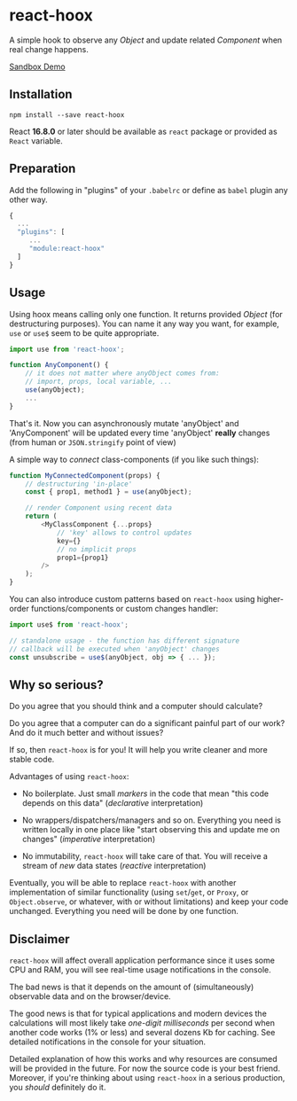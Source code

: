 # react-hoox

A simple hook to observe any *Object* and update related *Component* when real change happens.

[Sandbox Demo](https://codesandbox.io/s/b55w2)


## Installation

```
npm install --save react-hoox
```

React **16.8.0** or later should be available as `react` package or provided as `React` variable.


## Preparation

Add the following in "plugins" of your `.babelrc` or define as `babel` plugin any other way.

```js
{
  ...
  "plugins": [
     ...
     "module:react-hoox"
  ]
}
```


## Usage

Using hoox means calling only one function. It returns provided *Object* (for destructuring purposes). You can name it any way you want, for example, `use` or `use$` seem to be quite appropriate.

```js
import use from 'react-hoox';

function AnyComponent() {
    // it does not matter where anyObject comes from:
    // import, props, local variable, ...
    use(anyObject);
    ...
}
```

That's it. Now you can asynchronously mutate 'anyObject' and 'AnyComponent' will be updated every time 'anyObject' **really** changes (from human or `JSON.stringify` point of view)

A simple way to *connect* class-components (if you like such things):

```js
function MyConnectedComponent(props) {
    // destructuring 'in-place'
    const { prop1, method1 } = use(anyObject);

    // render Component using recent data
    return (
        <MyClassComponent {...props}
            // 'key' allows to control updates
            key={}
            // no implicit props
            prop1={prop1}
        />
    );
}
```

You can also introduce custom patterns based on `react-hoox` using higher-order functions/components or custom changes handler:

```js
import use$ from 'react-hoox';

// standalone usage - the function has different signature
// callback will be executed when 'anyObject' changes
const unsubscribe = use$(anyObject, obj => { ... });
```


## Why so serious?

Do you agree that you should think and a computer should calculate?

Do you agree that a computer can do a significant painful part of our work? And do it much better and without issues?

If so, then `react-hoox` is for you! It will help you write cleaner and more stable code.

Advantages of using `react-hoox`:

* No boilerplate. Just small *markers* in the code that mean "this code depends on this data" (*declarative* interpretation)

* No wrappers/dispatchers/managers and so on. Everything you need is written locally in one place like "start observing this and update me on changes" (*imperative* interpretation)

* No immutability, `react-hoox` will take care of that. You will receive a stream of *new* data states (*reactive* interpretation)

Eventually, you will be able to replace `react-hoox` with another implementation of similar functionality (using `set`/`get`, or `Proxy`, or `Object.observe`, or whatever, with or without limitations) and keep your code unchanged.
Everything you need will be done by one function.


## Disclaimer

`react-hoox` will affect overall application performance since it uses some CPU and RAM, you will see real-time usage notifications in the console.

The bad news is that it depends on the amount of (simultaneously) observable data and on the browser/device.

The good news is that for typical applications and modern devices the calculations will most likely take *one-digit milliseconds* per second when another code works (1% or less) and several dozens Kb for caching. See detailed notifications in the console for your situation.

Detailed explanation of how this works and why resources are consumed will be provided in the future. For now the source code is your best friend.
Moreover, if you're thinking about using `react-hoox` in a serious production, you *should* definitely do it. 
